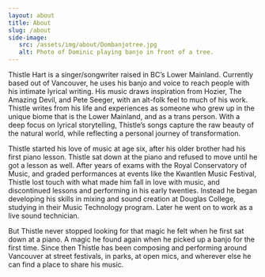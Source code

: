```yaml
---
layout: about
title: About
slug: /about
side-image:
   src: /assets/img/about/Dombanjotree.jpg
   alt: Photo of Dominic playing banjo in front of a tree.
---
```

Thistle Hart is a singer/songwriter raised in BC’s Lower Mainland. Currently based out of Vancouver, he uses his banjo and voice to reach people with his intimate lyrical writing. His music draws inspiration from Hozier, The Amazing Devil, and Pete Seeger, with an alt-folk feel to much of his work. Thistle writes from his life and experiences as someone who grew up in the unique biome that is the Lower Mainland, and as a trans person. With a deep focus on lyrical storytelling, Thistle’s songs capture the raw beauty of the natural world, while reflecting a personal journey of transformation.


Thistle started his love of music at age six, after his older brother had his first piano lesson. Thistle sat down at the piano and refused to move until he got a lesson as well. After years of exams with the Royal Conservatory of Music, and graded performances at events like the Kwantlen Music Festival, Thistle lost touch with what made him fall in love with music, and discontinued lessons and performing in his early twenties. Instead he began developing his skills in mixing and sound creation at Douglas College, studying in their Music Technology program. Later he went on to work as a live sound technician.


But Thistle never stopped looking for that magic he felt when he first sat down at a piano. A magic he found again when he picked up a banjo for the first time. Since then Thistle has been composing and performing around Vancouver at street festivals, in parks, at open mics, and wherever else he can find a place to share his music.

<br>
